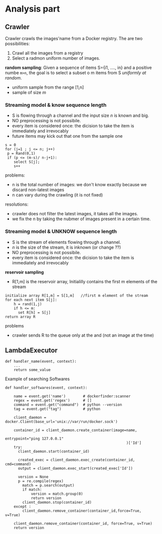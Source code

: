 # Analysis part


## Crawler
Crawler crawls the images'name from a Docker registry. The are two possibilities:
  1. Crawl all the images from a registry
  2. Select a radmon uniform number of images.

**random sampling**: Given a sequence of items  S={i1, ...., in} and a positive numbe `m>n`, the goal is to select a subset o m items from S *uniformly at random*.
 - uniform sample from the range [1,n]
 - sample of size *m*

### Streaming model & know sequence length
 - S is flowing through a channel and the input size *n* is known and big.
 - NO preprocessing is not possibile.
 - every item is considered once: the dicision to take the item is immediately and irrevocably
 - future items may kick out that one from the sample one

 ```
s = 0
for (j=1 ; j <= n; j++)
  p = Rand(0,1)
  if (p <= (m-s)/ n-j+1):
     select S[j];
     s++
 ```

problems:
  - n is the total number of images: we don't know exactly because we discard non-latest images
  - n can vary during the crawling (it is not fixed)

resolutions:
  - crawler does not filter the latest images, it takes all the images.
  - we fix the n by taking the nubmer of images present in a certain time.


### Streaming model & UNKNOW sequence length
  - S is the stream of elements flowing through a channel.
  - *n* is the size of the stream, it is inknown (or change ??)
  - NO preprocessing is not possibile.
  - every item is considered once: the dicision to take the item is immediately and irrevocably


**reservoir sampling**
 - R[1,m] is the reservoir array, Initialilly contains the first m elements of the stream

  ``` (Knuth 1997)
  initialize array R[1,m] = S[1,m]   //first m element of the stream
  for each next item S[j]:
      h = rand(1,j)
      if h <= m:
        set R[h] = S[j]
  return array R
  ```
problems
  - crawler sends R to the queue only at the and (not an image at the time)



## LambdaExecutor
```
def handler_name(event, context):
    ...
    return some_value
```

Example of searching Softwares

```
def handler_softwares(event, context):

    name = event.get('name')        # dockerfinder:scanner
    regex = event.get('regex')      # []
    command = event.get("command")  # python --version
    tag = event.get("tag")          # python

    client_daemon =  docker.Client(base_url='unix://var/run/docker.sock')

    container_id = client_daemon.create_container(image=name,
                                                        entrypoint="ping 127.0.0.1"
                                                        )['Id']
    try:
      client_daemon.start(container_id)
      
      created_exec = client_daemon.exec_create(container_id, cmd=command)
      output = client_daemon.exec_start(created_exec['Id'])

      version = None
      p = re.compile(regex)
        match = p.search(output)
        if match:
            version = match.group(0)
            return version
        client_daemon.stop(container_id)
    except :
        client_daemon.remove_container(container_id,force=True, v=True)

    client_daemon.remove_container(container_id, force=True, v=True)
    return version
```
